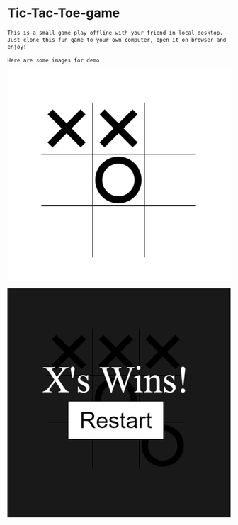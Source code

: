 # Tic-Tac-Toe-game
```
This is a small game play offline with your friend in local desktop.
Just clone this fun game to your own computer, open it on browser and enjoy!
```
```
Here are some images for demo
```

![](images/Playing.jpg)


![](images/Winning.jpg)

